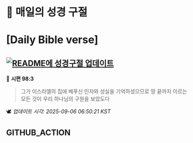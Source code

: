 # 🙏 매일의 성경 구절
# [Daily Bible verse]
## [![README에 성경구절 업데이트](https://github.com/DONGSUKA/first_test/actions/workflows/update-readme-bible.yml/badge.svg)](https://github.com/DONGSUKA/first_test/actions/workflows/update-readme-bible.yml)
<!-- START_BIBLE_VERSE -->
📖 **시편 98:3**
> 그가 이스라엘의 집에 베푸신 인자와 성실을 기억하셨으므로 땅 끝까지 이르는 모든 것이 우리 하나님의 구원을 보았도다

🕊️ _업데이트 시각: 2025-09-06 06:50:21 KST_
  <!-- END_BIBLE_VERSE -->
## GITHUB_ACTION
